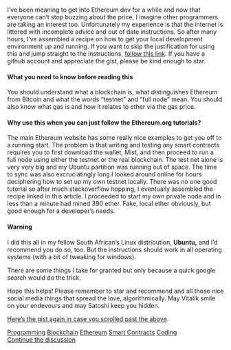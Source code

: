 <figure><img alt src="https://hackernoon.com/hn-images/1*JmCX2vl36e-j4T7zFInLOQ.png"></figure><p>I&#x2019;ve been meaning to get into Ethereum dev for a while and now that everyone can&#x2019;t stop buzzing about the price, I imagine other programmers are taking an interest too. Unfortunately my experience is that the internet is littered with incomplete advice and out of date instructions. So after many hours, I&#x2019;ve assembled a recipe on how to get your local development environment up and running. If you want to skip the justification for using this and jump straight to the instructions, <a href="https://gist.github.com/gititGoro/64884a6084b050c3d021805ace472275">follow this link</a>. If you have a github account and appreciate the gist, please be kind enough to&#xA0;star.</p><h4>What you need to know before reading&#xA0;this</h4><p>You should understand what a blockchain is, what distinguishes Ethereum from Bitcoin and what the words &#x201C;testnet&#x201D; and &#x201C;full node&#x201D; mean. You should also know what gas is and how it relates to ether via the gas&#xA0;price.</p><h4>Why use this when you can just follow the Ethereum.org tutorials?</h4><p>The main Ethereum website has some really nice examples to get you off to a running start. The problem is that writing and testing any smart contracts requires you to first download the wallet, Mist, and then proceed to run a full node using either the testnet or the real blockchain. The test net alone is very very big and my Ubuntu partition was running out of space. The time to sync was also excruciatingly long.I looked around online for hours deciphering how to set up my own testnet locally. There was no one good tutorial so after much stackoverflow hopping, I eventually assembled the recipe linked in this article. I proceeded to start my own private node and in less than a minute had mined 390 ether. Fake, local ether obviously, but good enough for a developer&#x2019;s needs.</p><h4>Warning</h4><p>I did this all in my fellow South African&#x2019;s Linux distribution, <strong>Ubuntu,</strong> and I&#x2019;d recommend you do so, too. But the instructions should work in all operating systems (with a bit of tweaking for windows).</p><p>There are some things I take for granted but only because a quick google search would do the&#xA0;trick.</p><p>Hope this helps! Please remember to star and recommend and all those nice social media things that spread the love, algorithmically. May Vitalik smile on your endevours and may Satoshi keep you&#xA0;hidden.</p><p><a href="https://gist.github.com/gititGoro/64884a6084b050c3d021805ace472275">Here&#x2019;s the gist again in case you scrolled past the&#xA0;above</a>.</p>                <div class="archive-tags">                                        <a class="tag" href="https://hackernoon.com/tagged/programming">Programming</a>                                        <a class="tag" href="https://hackernoon.com/tagged/blockchain">Blockchain</a>                                        <a class="tag" href="https://hackernoon.com/tagged/ethereum">Ethereum</a>                                        <a class="tag" href="https://hackernoon.com/tagged/smart-contracts">Smart Contracts</a>                                        <a class="tag" href="https://hackernoon.com/tagged/coding">Coding</a>                  </div>                <div class="twitter-discussion">          <a target="_blank" href="https://twitter.com/search?q=https%3A%2F%2Fhackernoon.com%2Fhow-to-get-into-ethereum-development-e137eb052131">Continue the discussion <i class="fab fa-twitter"></i></a>        </div>
